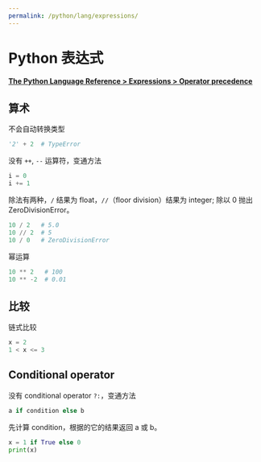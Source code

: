 ```yaml
---
permalink: /python/lang/expressions/
---
```


# Python 表达式

[**The Python Language Reference > Expressions > Operator precedence**](https://docs.python.org/reference/expressions.html#operator-precedence)

## 算术

不会自动转换类型

```py
'2' + 2  # TypeError
```

没有 `++`, `--` 运算符，变通方法

```py
i = 0
i += 1
```

除法有两种，`/` 结果为 float，`//`（floor division）结果为 integer; 除以 0 抛出 ZeroDivisionError。

```py
10 / 2   # 5.0
10 // 2  # 5
10 / 0   # ZeroDivisionError
```

幂运算

```py
10 ** 2   # 100
10 ** -2  # 0.01
```

## 比较

链式比较

```py
x = 2
1 < x <= 3
```

## Conditional operator

没有 conditional operator `?:`，变通方法

```py
a if condition else b
```

先计算 condition，根据的它的结果返回 a 或 b。

```py
x = 1 if True else 0
print(x)
```

